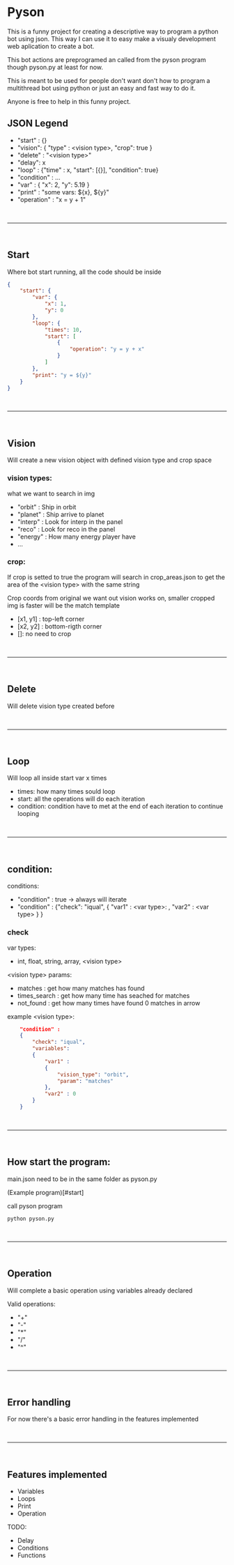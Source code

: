# Pyson
This is a funny project for creating a descriptive way to program a python bot using json. This way I can use it to easy make a visualy development web aplication to create a bot.

This bot actions are preprogramed an called from the pyson program though pyson.py at least for now.

This is meant to be used for people don't want don't how to program a multithread bot using python or just an easy and fast way to do it.

Anyone is free to help in this funny project.

## JSON Legend
- "start" : {}
- "vision": { "type" : \<vision type\>, "crop": true }
- "delete" : "\<vision type\>"
- "delay": x
- "loop" : {"time" : x, "start": [{}], "condition": true}
- "condition" : ...
- "var" : { "x": 2, "y": 5.19 }
- "print" : "some vars: ${x}, ${y}"
- "operation" : "x = y + 1"

<br>
<hr>
<br>

## Start 
Where bot start running, all the code should be inside

```json
{
    "start": {
        "var": {
            "x": 1,
            "y": 0
        },
        "loop": {
            "times": 10,
            "start": [
                {
                    "operation": "y = y + x"
                }
            ]
        },
        "print": "y = ${y}"
    }
}
```

<br>
<hr>
<br>

## Vision
Will create a new vision object with defined vision type and crop space

### vision types:
what we want to search in img

- "orbit" : Ship in orbit
- "planet" : Ship arrive to planet
- "interp" : Look for interp in the panel
- "reco" : Look for reco in the panel
- "energy" : How many energy player have
- ...

### crop:
If crop is setted to true the program will search in crop_areas.json to get the area of the \<vision type\> with the same string

Crop coords from original we want out vision works on, smaller cropped img is faster will be the match template

- [x1, y1] : top-left corner
- [x2, y2] : bottom-rigth corner
- []: no need to crop

<br>
<hr>
<br>

## Delete
Will delete vision type created before

<br>
<hr>
<br>

## Loop
Will loop all inside start var x times

- times: how many times sould loop
- start: all the operations will do each iteration
- condition: condition have to met at the end of each iteration to continue looping

<br>
<hr>
<br>

## condition:

conditions:
- "condition" : true -> always will iterate
- "condition" : {"check": "iqual", { "var1" : \<var type\>: , "var2" : \<var type\> } }

### check
var types:
- int, float, string, array, \<vision type\>

\<vision type\> params:
- matches : get how many matches has found
- times_search : get how many time has seached for matches
- not_found : get how many times have found 0 matches in arrow 

example \<vision type\>:
```json
    "condition" : 
    {
        "check": "iqual", 
        "variables":
        { 
            "var1" : 
            {
                "vision_type": "orbit",
                "param": "matches"
            }, 
            "var2" : 0 
        } 
    }

```
<br>
<hr>
<br>

## How start the program:
main.json need to be in the same folder as pyson.py

(Example program)[#start]
<br>

call pyson program
```
python pyson.py
```
<br>
<hr>
<br>

## Operation
Will complete a basic operation using variables already declared

Valid operations:
- "+"
- "-"
- "*"
- "/"
- "^"

<br>
<hr>
<br>

## Error handling
For now there's a basic error handling in the features implemented

<br>
<hr>
<br>

## Features implemented

- Variables
- Loops
- Print
- Operation

TODO:
- Delay
- Conditions
- Functions

